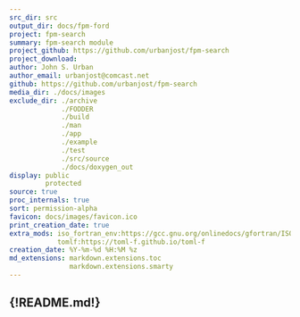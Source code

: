 ```yaml
---
src_dir: src
output_dir: docs/fpm-ford
project: fpm-search
summary: fpm-search module
project_github: https://github.com/urbanjost/fpm-search
project_download:
author: John S. Urban
author_email: urbanjost@comcast.net
github: https://github.com/urbanjost/fpm-search
media_dir: ./docs/images
exclude_dir: ./archive
             ./FODDER
             ./build
             ./man
             ./app
             ./example
             ./test
             ./src/source
             ./docs/doxygen_out
display: public
         protected
source: true
proc_internals: true
sort: permission-alpha
favicon: docs/images/favicon.ico
print_creation_date: true
extra_mods: iso_fortran_env:https://gcc.gnu.org/onlinedocs/gfortran/ISO_005fFORTRAN_005fENV.html
            tomlf:https://toml-f.github.io/toml-f
creation_date: %Y-%m-%d %H:%M %z
md_extensions: markdown.extensions.toc
               markdown.extensions.smarty
---
```

<!--
author_pic:
twitter:
website:
-->
{!README.md!}
---
